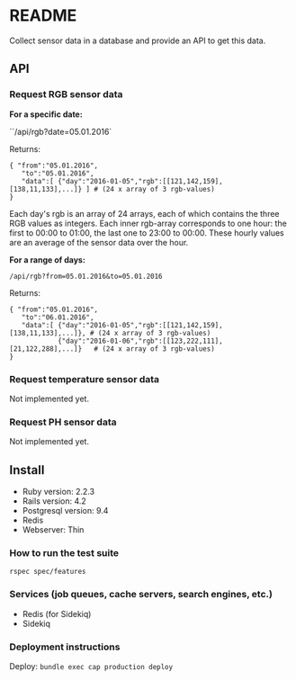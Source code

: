 # README

Collect sensor data in a database and provide an API to get this data.

## API

### Request RGB sensor data

**For a specific date:**

``/api/rgb?date=05.01.2016`

Returns:

```
{ "from":"05.01.2016",
   "to":"05.01.2016",
   "data":[ {"day":"2016-01-05","rgb":[[121,142,159],[138,11,133],...]} ] # (24 x array of 3 rgb-values)
}
```

Each day's rgb is an array of 24 arrays, each of which contains the three RGB values as integers.
Each inner rgb-array corresponds to one hour: the first to 00:00 to 01:00, the last one to 23:00 to 00:00.
These hourly values are an average of the sensor data over the hour.

**For a range of days:**

`/api/rgb?from=05.01.2016&to=05.01.2016`

Returns:

```
{ "from":"05.01.2016",
   "to":"06.01.2016",
   "data":[ {"day":"2016-01-05","rgb":[[121,142,159],[138,11,133],...]}, # (24 x array of 3 rgb-values)
            {"day":"2016-01-06","rgb":[[123,222,111],[21,122,288],...]}   # (24 x array of 3 rgb-values)
}
```

### Request temperature sensor data

Not implemented yet.

### Request PH sensor data

Not implemented yet.


## Install

* Ruby version: 2.2.3
* Rails version: 4.2
* Postgresql version: 9.4
* Redis
* Webserver: Thin

### How to run the test suite

`rspec spec/features`

### Services (job queues, cache servers, search engines, etc.)

* Redis (for Sidekiq)
* Sidekiq

### Deployment instructions

Deploy: `bundle exec cap production deploy`




